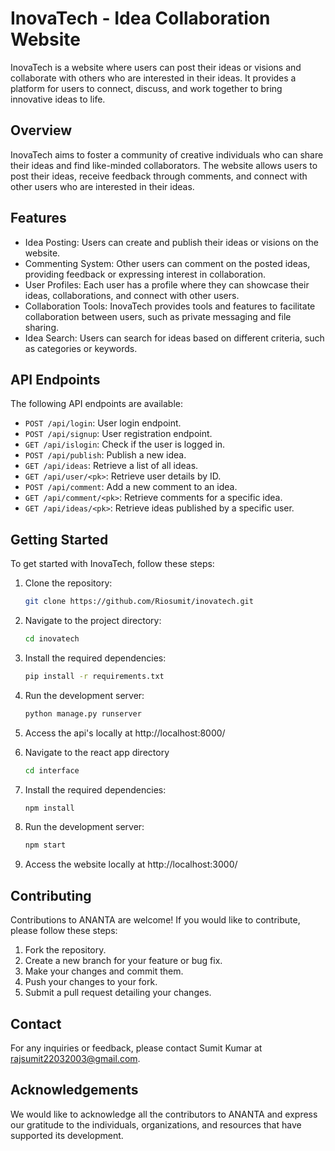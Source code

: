 # InovaTech - Idea Collaboration Website

InovaTech is a website where users can post their ideas or visions and collaborate with others who are interested in their ideas. It provides a platform for users to connect, discuss, and work together to bring innovative ideas to life.

## Overview

InovaTech aims to foster a community of creative individuals who can share their ideas and find like-minded collaborators. The website allows users to post their ideas, receive feedback through comments, and connect with other users who are interested in their ideas.

## Features

- Idea Posting: Users can create and publish their ideas or visions on the website.
- Commenting System: Other users can comment on the posted ideas, providing feedback or expressing interest in collaboration.
- User Profiles: Each user has a profile where they can showcase their ideas, collaborations, and connect with other users.
- Collaboration Tools: InovaTech provides tools and features to facilitate collaboration between users, such as private messaging and file sharing.
- Idea Search: Users can search for ideas based on different criteria, such as categories or keywords.

## API Endpoints

The following API endpoints are available:

- `POST /api/login`: User login endpoint.
- `POST /api/signup`: User registration endpoint.
- `GET /api/islogin`: Check if the user is logged in.
- `POST /api/publish`: Publish a new idea.
- `GET /api/ideas`: Retrieve a list of all ideas.
- `GET /api/user/<pk>`: Retrieve user details by ID.
- `POST /api/comment`: Add a new comment to an idea.
- `GET /api/comment/<pk>`: Retrieve comments for a specific idea.
- `GET /api/ideas/<pk>`: Retrieve ideas published by a specific user.

## Getting Started

To get started with InovaTech, follow these steps:

1. Clone the repository:

   ```bash
   git clone https://github.com/Riosumit/inovatech.git

2. Navigate to the project directory:
   ```bash
   cd inovatech

3. Install the required dependencies:
   ```bash
   pip install -r requirements.txt

4. Run the development server:
   ```bash
   python manage.py runserver
   
5. Access the api's locally at http://localhost:8000/
   
6. Navigate to the react app directory
   ```bash
   cd interface

7. Install the required dependencies:
   ```bash
   npm install

8. Run the development server:
   ```bash
   npm start

9. Access the website locally at http://localhost:3000/

## Contributing
Contributions to ANANTA are welcome! If you would like to contribute, please follow these steps:

1. Fork the repository.
2. Create a new branch for your feature or bug fix.
3. Make your changes and commit them.
4. Push your changes to your fork.
5. Submit a pull request detailing your changes.

## Contact
For any inquiries or feedback, please contact Sumit Kumar at rajsumit22032003@gmail.com.

## Acknowledgements
We would like to acknowledge all the contributors to ANANTA and express our gratitude to the individuals, organizations, and resources that have supported its development.

